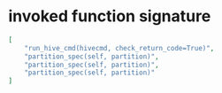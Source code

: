 # invoked function signature

```json
[
    "run_hive_cmd(hivecmd, check_return_code=True)",
    "partition_spec(self, partition)",
    "partition_spec(self, partition)",
    "partition_spec(self, partition)"
]
```
